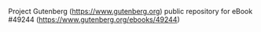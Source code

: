 Project Gutenberg (https://www.gutenberg.org) public repository for eBook #49244 (https://www.gutenberg.org/ebooks/49244)
